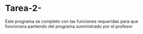 # Tarea-2-
Este programa se completo con las funciones requeridas para que funcionara partiendo del programa suministrado por el profesor

